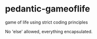 # pedantic-gameoflife
game of life using strict coding principles

No 'else' allowed, everything encapsulated.
